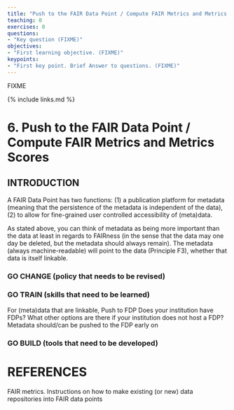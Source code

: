 ```yaml
---
title: "Push to the FAIR Data Point / Compute FAIR Metrics and Metrics Scores "
teaching: 0
exercises: 0
questions:
- "Key question (FIXME)"
objectives:
- "First learning objective. (FIXME)"
keypoints:
- "First key point. Brief Answer to questions. (FIXME)"
---
```

FIXME

{% include links.md %}

# 6. Push to the FAIR Data Point / Compute FAIR Metrics and Metrics Scores 
## INTRODUCTION 
A FAIR Data Point has two functions: (1) a publication platform for metadata (meaning that the persistence of the metadata is independent of the data), (2) to allow for fine-grained user controlled accessibility of (meta)data. 

As stated above, you can think of metadata as being more important than the data at least in regards to FAIRness (in the sense that the data may one day be deleted, but the metadata should always remain). The metadata (always machine-readable) will point to the data (Principle F3), whether that data is itself linkable. 

### GO CHANGE (policy that needs to be revised) 

### GO TRAIN (skills that need to be learned) 
For (meta)data that are linkable, 
Push to FDP
Does your institution have FDPs?
What other options are there if your institution does not host a FDP?
Metadata should/can be pushed to the FDP early on

### GO BUILD (tools that need to be developed) 

# REFERENCES
FAIR metrics. 
Instructions on how to make existing (or new) data repositories into FAIR data points
